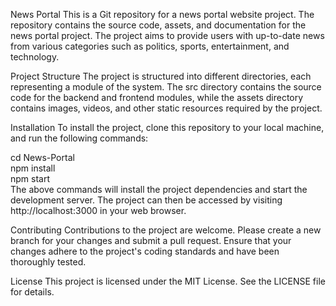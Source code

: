 News Portal
This is a Git repository for a news portal website project. The repository contains the source code, assets, and documentation for the news portal project. The project aims to provide users with up-to-date news from various categories such as politics, sports, entertainment, and technology.

Project Structure
The project is structured into different directories, each representing a module of the system. The src directory contains the source code for the backend and frontend modules, while the assets directory contains images, videos, and other static resources required by the project.

Installation
To install the project, clone this repository to your local machine, and run the following commands:


cd News-Portal<br>
npm install<br>
npm start<br>
The above commands will install the project dependencies and start the development server. The project can then be accessed by visiting http://localhost:3000 in your web browser.

Contributing
Contributions to the project are welcome. Please create a new branch for your changes and submit a pull request. Ensure that your changes adhere to the project's coding standards and have been thoroughly tested.

License
This project is licensed under the MIT License. See the LICENSE file for details.
